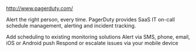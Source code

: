 http://www.pagerduty.com/

Alert the right person, every time.
PagerDuty provides SaaS IT on-call 
schedule management, alerting and incident tracking.

Add scheduling to existing monitoring solutions
Alert via SMS, phone, email, iOS or Android push
Respond or escalate issues via your mobile device
